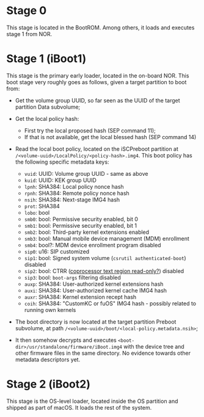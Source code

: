 # Stage 0

This stage is located in the BootROM. Among others, it loads and executes stage 1 from NOR.

# Stage 1 (iBoot1)

This stage is the primary early loader, located in the on-board NOR. This boot stage very roughly goes as follows, given a target partition to boot from:

* Get the volume group UUID, so far seen as the UUID of the target partition Data subvolume;
* Get the local policy hash:
  - First try the local proposed hash (SEP command 11);
  - If that is not available, get the local blessed hash (SEP command 14)
* Read the local boot policy, located on the iSCPreboot partition at `/<volume-uuid>/LocalPolicy/<policy-hash>.img4`. This boot policy has the following specific metadata keys:
  - `vuid`: UUID: Volume group UUID - same as above
  - `kuid`: UUID: KEK group UUID
  - `lpnh`: SHA384: Local policy nonce hash
  - `rpnh`: SHA384: Remote policy nonce hash
  - `nsih`: SHA384: Next-stage IMG4 hash
  - `prot`: SHA384
  - `lobo`: bool
  - `smb0`: bool: Permissive security enabled, bit 0
  - `smb1`: bool: Permissive security enabled, bit 1
  - `smb2`: bool: Third-party kernel extensions enabled
  - `smb3`: bool: Manual mobile device management (MDM) enrollment
  - `smb4`: bool?: MDM device enrollment program disabled
  - `sip0`: u16: SIP customized
  - `sip1`: bool: Signed system volume (`csrutil authenticated-boot`) disabled
  - `sip2`: bool: CTRR ([coprocessor text region read-only?](https://googleprojectzero.blogspot.com/2020/07/one-byte-to-rule-them-all.html)) disabled
  - `sip3`: bool: `boot-args` filtering disabled
  - `auxp`: SHA384: User-authorized kernel extensions hash
  - `auxi`: SHA384: User-authorized kernel cache IMG4 hash
  - `auxr`: SHA384: Kernel extension recept hash
  - `coih`: SHA384: "CustomKC or fuOS" IMG4 hash - possibly related to running own kernels

* The boot directory is now located at the target partition Preboot subvolume, at path `/<volume-uuid>/boot/<local-policy.metadata.nsih>`;
* It then somehow decrypts and executes `<boot-dir>/usr/standalone/firmware/iBoot.img4` with the device tree and other firmware files in the same directory. No evidence towards other metadata descriptors yet.

# Stage 2 (iBoot2)

This stage is the OS-level loader, located inside the OS partition and shipped as part of macOS. It loads the rest of the system.